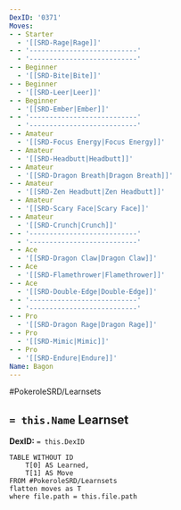 ```yaml
---
DexID: '0371'
Moves:
- - Starter
  - '[[SRD-Rage|Rage]]'
- - '---------------------------'
  - '---------------------------'
- - Beginner
  - '[[SRD-Bite|Bite]]'
- - Beginner
  - '[[SRD-Leer|Leer]]'
- - Beginner
  - '[[SRD-Ember|Ember]]'
- - '---------------------------'
  - '---------------------------'
- - Amateur
  - '[[SRD-Focus Energy|Focus Energy]]'
- - Amateur
  - '[[SRD-Headbutt|Headbutt]]'
- - Amateur
  - '[[SRD-Dragon Breath|Dragon Breath]]'
- - Amateur
  - '[[SRD-Zen Headbutt|Zen Headbutt]]'
- - Amateur
  - '[[SRD-Scary Face|Scary Face]]'
- - Amateur
  - '[[SRD-Crunch|Crunch]]'
- - '---------------------------'
  - '---------------------------'
- - Ace
  - '[[SRD-Dragon Claw|Dragon Claw]]'
- - Ace
  - '[[SRD-Flamethrower|Flamethrower]]'
- - Ace
  - '[[SRD-Double-Edge|Double-Edge]]'
- - '---------------------------'
  - '---------------------------'
- - Pro
  - '[[SRD-Dragon Rage|Dragon Rage]]'
- - Pro
  - '[[SRD-Mimic|Mimic]]'
- - Pro
  - '[[SRD-Endure|Endure]]'
Name: Bagon
---
```


#PokeroleSRD/Learnsets

## `= this.Name` Learnset

**DexID:** `= this.DexID`

```dataview
TABLE WITHOUT ID
    T[0] AS Learned,
    T[1] AS Move
FROM #PokeroleSRD/Learnsets
flatten moves as T
where file.path = this.file.path
```
